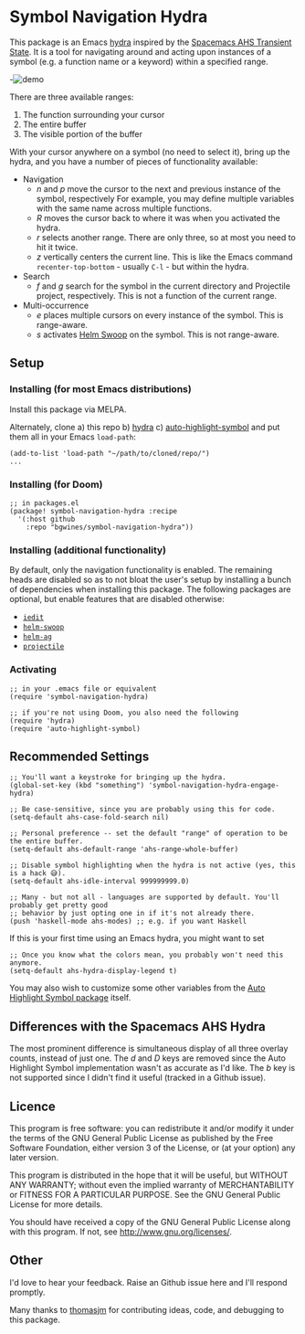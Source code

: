 # Symbol Navigation Hydra

This package is an Emacs [hydra](https://github.com/abo-abo/hydra) inspired by the [Spacemacs AHS Transient State](https://develop.spacemacs.org/doc/DOCUMENTATION.html#highlight-current-symbol). It is a tool for navigating around and acting upon instances of a symbol (e.g. a function name or a keyword) within a specified range.

-![demo](https://github.com/bgwines/symbol-navigation-hydra/blob/master/snhydra-demo.gif)

There are three available ranges:

1. The function surrounding your cursor
2. The entire buffer
3. The visible portion of the buffer

With your cursor anywhere on a symbol (no need to select it), bring up the hydra, and you have a number of pieces of functionality available:

* Navigation
    * _n_ and _p_ move the cursor to the next and previous instance of the symbol, respectively
                  For example, you may define multiple variables with the same name across multiple
                  functions.
    * _R_ moves the cursor back to where it was when you activated the hydra.
    * _r_ selects another range. There are only three, so at most you need to hit it twice.
    * _z_ vertically centers the current line. This is like the Emacs command `recenter-top-bottom` -
          usually `C-l` - but within the hydra.
* Search
    * _f_ and _g_ search for the symbol in the current directory and Projectile project, respectively.
                  This is not a function of the current range.
* Multi-occurrence
    * _e_ places multiple cursors on every instance of the symbol. This is range-aware.
    * _s_ activates [Helm Swoop](https://github.com/emacsorphanage/helm-swoop) on the symbol. This
          is not range-aware.

## Setup

### Installing (for most Emacs distributions)

Install this package via MELPA.

Alternately, clone a) this repo b) [hydra](https://github.com/abo-abo/hydra) c) [auto-highlight-symbol](https://github.com/mhayashi1120/auto-highlight-symbol-mode) and put them all in your Emacs `load-path`:

``` elisp
(add-to-list 'load-path "~/path/to/cloned/repo/")
...
```

### Installing (for Doom)

```elisp
;; in packages.el
(package! symbol-navigation-hydra :recipe
  '(:host github
    :repo "bgwines/symbol-navigation-hydra"))

```

### Installing (additional functionality)

By default, only the navigation functionality is enabled. The remaining heads are disabled so as to not bloat the user's setup by installing a bunch of dependencies when installing this package. The following packages are optional, but enable features that are disabled otherwise:

* [`iedit`](https://github.com/victorhge/iedit)
* [`helm-swoop`](https://github.com/emacsorphanage/helm-swoop)
* [`helm-ag`](https://github.com/emacsorphanage/helm-ag)
* [`projectile`](https://github.com/bbatsov/projectile)

### Activating

```elisp
;; in your .emacs file or equivalent
(require 'symbol-navigation-hydra)

;; if you're not using Doom, you also need the following
(require 'hydra)
(require 'auto-highlight-symbol)
```

## Recommended Settings

```elisp
;; You'll want a keystroke for bringing up the hydra.
(global-set-key (kbd "something") 'symbol-navigation-hydra-engage-hydra)

;; Be case-sensitive, since you are probably using this for code.
(setq-default ahs-case-fold-search nil)

;; Personal preference -- set the default "range" of operation to be the entire buffer.
(setq-default ahs-default-range 'ahs-range-whole-buffer)

;; Disable symbol highlighting when the hydra is not active (yes, this is a hack 😅).
(setq-default ahs-idle-interval 999999999.0)

;; Many - but not all - languages are supported by default. You'll probably get pretty good
;; behavior by just opting one in if it's not already there.
(push 'haskell-mode ahs-modes) ;; e.g. if you want Haskell
```

If this is your first time using an Emacs hydra, you might want to set

```elisp
;; Once you know what the colors mean, you probably won't need this anymore.
(setq-default ahs-hydra-display-legend t)
```

You may also wish to customize some other variables from the [Auto Highlight Symbol package](https://github.com/mhayashi1120/auto-highlight-symbol-mode) itself.

## Differences with the Spacemacs AHS Hydra

The most prominent difference is simultaneous display of all three overlay counts, instead of just one. The _d_ and _D_ keys are removed since the Auto Highlight Symbol implementation wasn't as accurate as I'd like. The _b_ key is not supported since I didn't find it useful (tracked in a Github issue).

## Licence

This program is free software: you can redistribute it and/or modify it under the terms of the GNU General Public License as published by the Free Software Foundation, either version 3 of the License, or (at your option) any later version.

This program is distributed in the hope that it will be useful, but WITHOUT ANY WARRANTY; without even the implied warranty of MERCHANTABILITY or FITNESS FOR A PARTICULAR PURPOSE. See the GNU General Public License for more details.

You should have received a copy of the GNU General Public License along with this program. If not, see http://www.gnu.org/licenses/.

## Other

I'd love to hear your feedback. Raise an Github issue here and I'll respond promptly.

Many thanks to [thomasjm](http://github.com/thomasjm) for contributing ideas, code, and debugging to this package.

